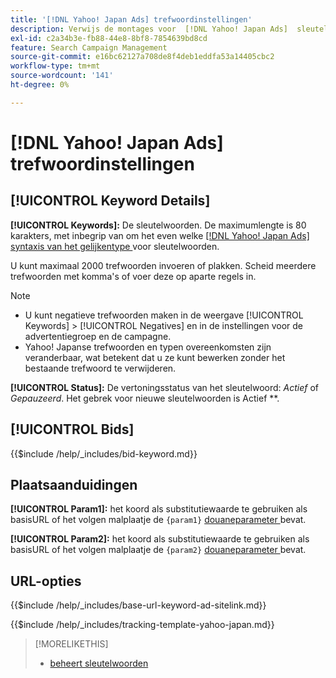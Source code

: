 ```yaml
---
title: '[!DNL Yahoo! Japan Ads] trefwoordinstellingen'
description: Verwijs de montages voor  [!DNL Yahoo! Japan Ads]  sleutelwoorden.
exl-id: c2a34b3e-fb88-44e8-8bf8-7854639bd8cd
feature: Search Campaign Management
source-git-commit: e16bc62127a708de8f4deb1eddfa53a14405cbc2
workflow-type: tm+mt
source-wordcount: '141'
ht-degree: 0%

---
```


# [!DNL Yahoo! Japan Ads] trefwoordinstellingen

## [!UICONTROL Keyword Details]

**[!UICONTROL Keywords]:** De sleutelwoorden. De maximumlengte is 80 karakters, met inbegrip van om het even welke [[!DNL Yahoo! Japan Ads]  syntaxis van het gelijkentype ](https://ads-help.yahoo.co.jp/yahooads/ss/articledetail?lan=en&amp;aid=27) voor sleutelwoorden.

U kunt maximaal 2000 trefwoorden invoeren of plakken. Scheid meerdere trefwoorden met komma&#39;s of voer deze op aparte regels in.

>[!NOTE]
>
>* U kunt negatieve trefwoorden maken in de weergave [!UICONTROL Keywords] > [!UICONTROL Negatives] en in de instellingen voor de advertentiegroep en de campagne.
>* Yahoo! Japanse trefwoorden en typen overeenkomsten zijn veranderbaar, wat betekent dat u ze kunt bewerken zonder het bestaande trefwoord te verwijderen.

**[!UICONTROL Status]:** De vertoningsstatus van het sleutelwoord: *Actief* of *Gepauzeerd*. Het gebrek voor nieuwe sleutelwoorden is Actief **.

## [!UICONTROL Bids]

<!-- **[!UICONTROL Bid]:** -->

{{$include /help/_includes/bid-keyword.md}}

## Plaatsaanduidingen

**[!UICONTROL Param1]:** het koord als substitutiewaarde te gebruiken als basisURL of het volgen malplaatje de `{param1}` [ douaneparameter ](https://ads-help.yahoo-net.jp/s/article/H000044803?language=en_US) bevat.

**[!UICONTROL Param2]:** het koord als substitutiewaarde te gebruiken als basisURL of het volgen malplaatje de `{param2}` [ douaneparameter ](https://ads-help.yahoo-net.jp/s/article/H000044803?language=en_US) bevat.

## URL-opties

<!-- **[!UICONTROL Base URl]:** -->

{{$include /help/_includes/base-url-keyword-ad-sitelink.md}}

<!-- **[!UICONTROL Tracking Template]:** -->

{{$include /help/_includes/tracking-template-yahoo-japan.md}}

>[!MORELIKETHIS]
>
>* [ beheert sleutelwoorden ](/help/search-social-commerce/campaign-management/campaigns/keyword-manage.md)
